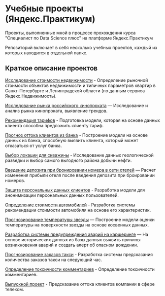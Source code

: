 # Учебные проекты (Яндекс.Практикум)

Проекты, выполненные мной в процессе прохождения курса "Специалист по Data Science плюс" на платформе Яндекс.Практикум

Репозиторий включает в себя несколько учебных проектов, каждый из которых находится в отдельной папке. 

## Краткое описание проектов

[Исследование стоимости недвижимости](https://github.com/ivanovVladimir1/YandexPrakticum_studies/tree/main/Estate) - Определение рыночной стоимости объектов недвижимости и типичных параметров квартир в Санкт-Петербурге и Ленинградской области (по данным сервиса Яндекс.Недвижимость).

[Исследование рынка российского кинопроката](https://github.com/ivanovVladimir1/YandexPrakticum_studies/tree/main/Movies) — Исследование и анализ рынка кинопроката, выявление трендов.

[Рекомендация тарифов](https://github.com/ivanovVladimir1/YandexPrakticum_studies/tree/main/Tarifs) - Подготовка модели, которая на основе данных клиента способна предложить клиенту тариф.

[Прогноз оттока клиентов из банка](https://github.com/ivanovVladimir1/YandexPrakticum_studies/tree/main/Bank_clients) - Построение модели на основе данных из банка, способную выявить клиента, который может отказаться от услуг банка.

[Выбор локации для скважины](https://github.com/ivanovVladimir1/YandexPrakticum_studies/tree/main/Oil_wells) - Исследование данных геологической разведки и выбор самого выгодного района добычи нефти.

[Введение депозита при бронировании номера в сети отелей](https://github.com/ivanovVladimir1/YandexPrakticum_studies/tree/main/Hotel_booking) — Расчет изменения прибыли отеля после введения депозита при броировании номеров.

[Защита персональных данных клиентов](https://github.com/ivanovVladimir1/YandexPrakticum_studies/tree/main/Personal_data) - Разработка модели для анонимизации персональных данных пользователей.

[Определение стоимости автомобилей](https://github.com/ivanovVladimir1/YandexPrakticum_studies/tree/main/Car_price_prediction) - Разработка системы рекомендации стоимости автомобиля на основе его характеристик.

[Прогнозирование температуры звезды](https://github.com/ivanovVladimir1/YandexPrakticum_studies/tree/main/Star_temperature) — Построение модели оценки температуры на поверхности звезды на основе косвенных данных.

[Разработка системы предупреждения аварий на каршеринге](https://github.com/ivanovVladimir1/YandexPrakticum_studies/tree/main/Road_accidents) — На основе исторических данных из базы данных выявить причины возникновения аварий и создать алерт об опасном вождении.

[Прогнозирование заказов такси](https://github.com/ivanovVladimir1/YandexPrakticum_studies/tree/main/Taxi_orders) - Разработка системы предсказания количества заказов такси на следующий час.

[Определение токсичности комментариев](https://github.com/ivanovVladimir1/YandexPrakticum_studies/tree/main/Toxic_comments) - Определение токсичности комментариев.

[Выпускной проект](https://github.com/ivanovVladimir1/YandexPrakticum_studies/tree/main/Telecom) - Предсказание оттока клиентов компании в сфере телеком.
